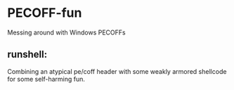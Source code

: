 # PECOFF-fun
Messing around with Windows PECOFFs

## runshell:

Combining an atypical pe/coff header with some weakly armored shellcode for some self-harming fun.
